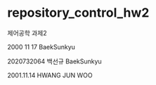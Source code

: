 # repository_control_hw2
제어공학 과제2

2000 11 17 BaekSunkyu

2020732064 백선규 BaekSunkyu

2001.11.14 HWANG JUN WOO
